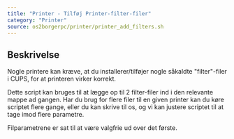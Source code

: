 ```yaml
---
title: "Printer - Tilføj Printer-filter-filer"
category: "Printer"
source: os2borgerpc/printer/printer_add_filters.sh
---
```


## Beskrivelse
Nogle printere kan kræve, at du installerer/tilføjer nogle såkaldte "filter"-filer i CUPS, for at printeren virker korrekt.

Dette script kan bruges til at lægge op til 2 filter-filer ind i den relevante mappe ad gangen. Har du brug for flere filer til en given printer kan du køre scriptet flere gange, eller du kan skrive til os, og vi kan justere scriptet til at tage imod flere parametre.

Filparametrene er sat til at være valgfrie ud over det første.